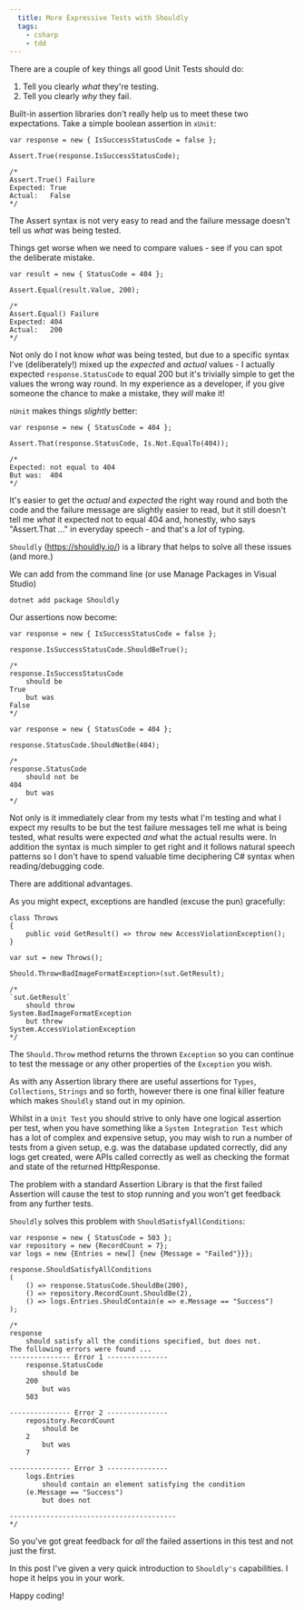 ```yaml
---
  title: More Expressive Tests with Shouldly 
  tags:
    - csharp
    - tdd
---
```


There are a couple of key things all good Unit Tests should do:

1. Tell you clearly _what_ they're testing.
1. Tell you clearly _why_ they fail.

Built-in assertion libraries don't really help us to meet these two expectations. Take a simple boolean assertion in `xUnit`:

```
var response = new { IsSuccessStatusCode = false };

Assert.True(response.IsSuccessStatusCode);

/*
Assert.True() Failure
Expected: True
Actual:   False
*/
```

The Assert syntax is not very easy to read and the failure message doesn't tell us _what_ was being tested. 

Things get worse when we need to compare values - see if you can spot the deliberate mistake.

```
var result = new { StatusCode = 404 };

Assert.Equal(result.Value, 200);

/*
Assert.Equal() Failure
Expected: 404
Actual:   200
*/
```

Not only do I not know _what_ was being tested, but due to a specific syntax I've (deliberately!) mixed up the _expected_ and _actual_ values - I actually expected `response.StatusCode` to equal 200 but it's trivially simple to get the values the wrong way round.
In my experience as a developer, if you give someone the chance to make a mistake, they _will_ make it!

`nUnit` makes things _slightly_ better:

```
var response = new { StatusCode = 404 };

Assert.That(response.StatusCode, Is.Not.EqualTo(404));

/*
Expected: not equal to 404
But was:  404
*/
```

It's easier to get the _actual_ and _expected_ the right way round and both the code and the failure message are slightly easier to read, but it still doesn't tell me _what_ it expected not to equal 404 and, honestly, who says "Assert.That ..." in everyday speech - and that's a _lot_ of typing.

`Shouldly` (https://shouldly.io/) is a library that helps to solve all these issues (and more.)

We can add from the command line (or use Manage Packages in Visual Studio)

```
dotnet add package Shouldly
```

Our assertions now become:

```
var response = new { IsSuccessStatusCode = false };

response.IsSuccessStatusCode.ShouldBeTrue();

/*
response.IsSuccessStatusCode
    should be
True
    but was
False
*/

var response = new { StatusCode = 404 }; 

response.StatusCode.ShouldNotBe(404);

/*
response.StatusCode
    should not be
404
    but was
*/
```

Not only is it immediately clear from my tests what I'm testing and what I expect my results to be but the test failure messages tell me what is being tested, what results were expected _and_ what the actual results were.
In addition the syntax is much simpler to get right and it follows natural speech patterns so I don't have to spend valuable time deciphering C# syntax when reading/debugging code.

There are additional advantages. 

As you might expect, exceptions are handled (excuse the pun) gracefully:

```
class Throws
{
    public void GetResult() => throw new AccessViolationException();
}

var sut = new Throws();

Should.Throw<BadImageFormatException>(sut.GetResult);

/*
`sut.GetResult`
    should throw
System.BadImageFormatException
    but threw
System.AccessViolationException
*/
```

The `Should.Throw` method returns the thrown `Exception` so you can continue to test the message or any other properties of the `Exception` you wish.

As with any Assertion library there are useful assertions for `Types`, `Collections`, `Strings` and so forth, however there is one final killer feature which makes `Shouldly` stand out in my opinion.

Whilst in a `Unit Test` you should strive to only have one logical assertion per test, when you have something like a `System Integration Test` which has a lot of complex and expensive setup, you may wish to run a number of tests from a given setup, e.g. was the database updated correctly, did any logs get created, were APIs called correctly as well as checking the format and state of the returned HttpResponse.

The problem with a standard Assertion Library is that the first failed Assertion will cause the test to stop running and you won't get feedback from any further tests.

`Shouldly` solves this problem with `ShouldSatisfyAllConditions`:

```
var response = new { StatusCode = 503 };
var repository = new {RecordCount = 7};
var logs = new {Entries = new[] {new {Message = "Failed"}}};

response.ShouldSatisfyAllConditions
(
    () => response.StatusCode.ShouldBe(200),
    () => repository.RecordCount.ShouldBe(2),
    () => logs.Entries.ShouldContain(e => e.Message == "Success")
);

/*
response
    should satisfy all the conditions specified, but does not.
The following errors were found ...
--------------- Error 1 ---------------
    response.StatusCode
        should be
    200
        but was
    503

--------------- Error 2 ---------------
    repository.RecordCount
        should be
    2
        but was
    7

--------------- Error 3 ---------------
    logs.Entries
        should contain an element satisfying the condition
    (e.Message == "Success")
        but does not

-----------------------------------------
*/
```

So you've got great feedback for _all_ the failed assertions in this test and not just the first.

In this post I've given a very quick introduction to `Shouldly's` capabilities. I hope it helps you in your work.

Happy coding!